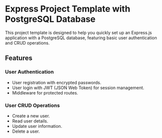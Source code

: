 # Express Project Template with PostgreSQL Database

This project template is designed to help you quickly set up an Express.js application with a PostgreSQL database, featuring basic user authentication and CRUD operations.

## Features

### User Authentication
- User registration with encrypted passwords.
- User login with JWT (JSON Web Token) for session management.
- Middleware for protected routes.

### User CRUD Operations
- Create a new user.
- Read user details.
- Update user information.
- Delete a user.
